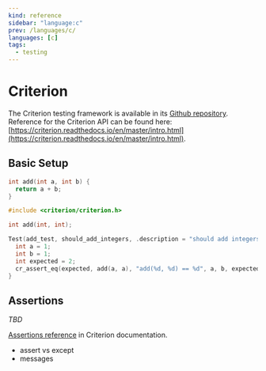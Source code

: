 ```yaml
---
kind: reference
sidebar: "language:c"
prev: /languages/c/
languages: [c]
tags:
  - testing
---
```


# Criterion

The Criterion testing framework is available in its [Github repository](https://github.com/Snaipe/Criterion). Reference for the Criterion API can be found here: [https://criterion.readthedocs.io/en/master/intro.html](https://criterion.readthedocs.io/en/master/intro.html).

## Basic Setup

```c
int add(int a, int b) {
  return a + b;
}
```

```c
#include <criterion/criterion.h>

int add(int, int);

Test(add_test, should_add_integers, .description = "should add integers") {
  int a = 1;
  int b = 1;
  int expected = 2;
  cr_assert_eq(expected, add(a, a), "add(%d, %d) == %d", a, b, expected);
}
```

## Assertions

_TBD_

[Assertions reference](https://criterion.readthedocs.io/en/master/assert.html) in Criterion documentation.

- assert vs except
- messages

<!--
TODO: Finish this reference
TODO: Add tutorial and link to it
TODO: Add any recipes and link to them
-->
